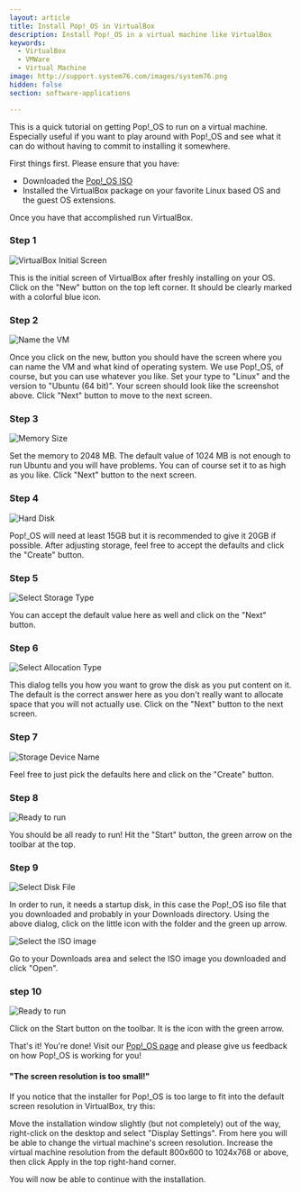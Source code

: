```yaml
---
layout: article
title: Install Pop!_OS in VirtualBox
description: Install Pop!_OS in a virtual machine like VirtualBox
keywords:
  - VirtualBox
  - VMWare
  - Virtual Machine
image: http://support.system76.com/images/system76.png
hidden: false
section: software-applications

---
```


This is a quick tutorial on getting Pop!_OS to run on a virtual machine.  Especially useful if you want to play around with Pop!_OS and see what it can do without having to commit to installing it somewhere.

First things first. Please ensure that you have:

- Downloaded the [Pop!_OS ISO](https://system76.com/pop)
- Installed the VirtualBox package on your favorite Linux based OS and the guest OS extensions.

Once you have that accomplished run VirtualBox.

### Step 1

![VirtualBox Initial Screen](/images/install-in-a-vm/Virtualbox-initial.png)

This is the initial screen of VirtualBox after freshly installing on your OS.  Click on the "New" button on the top left corner.  It should be clearly marked with a colorful blue icon.

### Step 2

![Name the VM](/images/install-in-a-vm/Create_VM_name.png)

Once you click on the new, button you should have the screen where you can name the VM and what kind of operating system.  We use Pop!_OS, of course, but you can use whatever you like.  Set your type to "Linux" and the version to "Ubuntu (64 bit)".  Your screen should look like the screenshot above.  Click "Next" button to move to the next screen.

### Step 3

![Memory Size](/images/install-in-a-vm/set_memory.png)

Set the memory to 2048 MB.  The default value of 1024 MB is not enough to run Ubuntu and you will have problems.  You can of course set it to as high as you like.  Click "Next" button to the next screen.

### Step 4

![Hard Disk](/images/install-in-a-vm/create_hard_disk.png)

Pop!_OS will need at least 15GB but it is recommended to give it 20GB if possible. After adjusting storage, feel free to accept the defaults and click the "Create" button.

### Step 5

![Select Storage Type](/images/install-in-a-vm/select_virtdisk_type.png)

You can accept the default value here as well and click on the "Next" button.

### Step 6

![Select Allocation Type](/images/install-in-a-vm/storage_allocation_type.png)

This dialog tells you how you want to grow the disk as you put content on it.  The default is the correct answer here as you don't really want to allocate space that you will not actually use.  Click on the "Next" button to the next screen.

### Step 7

![Storage Device Name](/images/install-in-a-vm/disk_storage_size.png)

Feel free to just pick the defaults here and click on the "Create" button.

### Step 8

![Ready to run](/images/install-in-a-vm/Ready_to_run.png)

You should be all ready to run!  Hit the "Start" button, the green arrow on the toolbar at the top.

### Step 9

![Select Disk File](/images/install-in-a-vm/select_startup_disk.png)

In order to run, it needs a startup disk, in this case the Pop!_OS iso file that you downloaded and probably in your Downloads directory.  Using the above dialog, click on the little icon with the folder and the green up arrow.

![Select the ISO image](/images/install-in-a-vm/select_diskfile_dialog.png)

Go to your Downloads area and select the ISO image you downloaded and click "Open".

### step 10

![Ready to run](/images/install-in-a-vm/Ready_to_run.png)

Click on the Start button on the toolbar. It is the icon with the green arrow.

That's it!  You're done!  Visit our [Pop!_OS page](http://pop.system76.com/) and please give us feedback on how Pop!_OS is working for you!

#### "The screen resolution is too small!"

If you notice that the installer for Pop!_OS is too large to fit into the default screen resolution in VirtualBox, try this:

Move the installation window slightly (but not completely) out of the way, right-click on the desktop and select "Display Settings". From here you will be able to change the virtual machine's screen resolution. Increase the virtual machine resolution from the default 800x600 to 1024x768 or above, then click Apply in the top right-hand corner.

You will now be able to continue with the installation.
